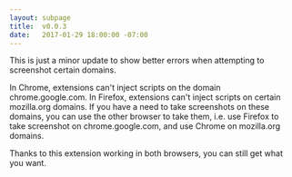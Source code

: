 ```yaml
---
layout: subpage
title:  v0.0.3
date:   2017-01-29 18:00:00 -07:00
---
```

This is just a minor update to show better errors when attempting to screenshot certain domains.

In Chrome, extensions can't inject scripts on the domain chrome.google.com. In Firefox, extensions can't inject scripts on certain mozilla.org domains. If you have a need to take screenshots on these domains, you can use the other browser to take them, i.e. use Firefox to take screenshot on chrome.google.com, and use Chrome on mozilla.org domains.

Thanks to this extension working in both browsers, you can still get what you want.
